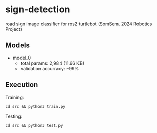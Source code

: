 # sign-detection

road sign image classifier for ros2 turtlebot (SomSem. 2024 Robotics Project)

## Models
- model_0
  - total params: 2,984 (11.66 KB)
  - validation accurracy: ~99%

## Execution 

Training:
```
cd src && python3 train.py
```

Testing:
```
cd src && python3 test.py
```
